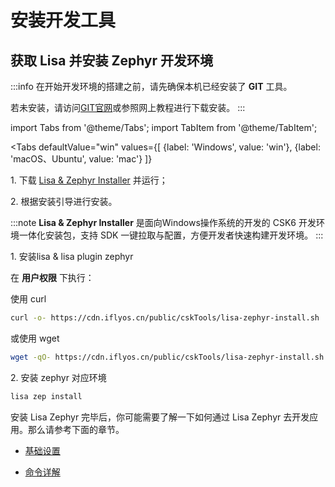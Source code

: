 # 安装开发工具

## 获取 Lisa 并安装 Zephyr 开发环境


:::info
在开始开发环境的搭建之前，请先确保本机已经安装了 **GIT** 工具。

若未安装，请访问[GIT官网](https://git-scm.com/)或参照网上教程进行下载安装。
:::

import Tabs from '@theme/Tabs';
import TabItem from '@theme/TabItem';

<Tabs
    defaultValue="win"
    values={[
        {label: 'Windows', value: 'win'},
        {label: 'macOS、Ubuntu', value: 'mac'}
    ]}
>
  <TabItem value="win">
    
<p>1. 下载 <a href="https://castor.iflyos.cn/castor/v3/lisaPluginZephyr/download?platform=windows">Lisa & Zephyr Installer</a> 并运行；</p>

<p>2. 根据安装引导进行安装。</p>

:::note
**Lisa & Zephyr Installer** 是面向Windows操作系统的开发的 CSK6 开发环境一体化安装包，支持 SDK 一键拉取与配置，方便开发者快速构建开发环境。
:::

  </TabItem>
  <TabItem value="mac">
    
<p>1. 安装lisa & lisa plugin zephyr</p>

在 **用户权限** 下执行：

使用 curl

```bash
curl -o- https://cdn.iflyos.cn/public/cskTools/lisa-zephyr-install.sh | bash
```

或使用 wget

```bash
wget -qO- https://cdn.iflyos.cn/public/cskTools/lisa-zephyr-install.sh | bash
```

<p>2. 安装 zephyr 对应环境</p>

```bash
lisa zep install
```

  </TabItem>
</Tabs>

安装 Lisa Zephyr 完毕后，你可能需要了解一下如何通过 Lisa Zephyr 去开发应用。那么请参考下面的章节。

- [基础设置](../lisa_plugin_zephyr/basic.md)

- [命令详解](../lisa_plugin_zephyr/command_detail.md)

